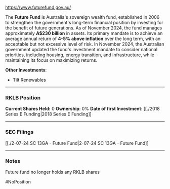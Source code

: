 https://www.futurefund.gov.au/

The **Future Fund** is Australia's sovereign wealth fund, established in 2006 to strengthen the government's long-term financial position by investing for the benefit of future generations. As of November 2024, the fund manages approximately **A$230 billion** in assets. Its primary mandate is to achieve an average annual return of **4-5% above inflation** over the long term, with an acceptable but not excessive level of risk. In November 2024, the Australian government updated the fund's investment mandate to consider national priorities, including housing, energy transition, and infrastructure, while maintaining its focus on maximizing returns.

**Other Investments**: 
-  Tilt Renewables

----
### RKLB Position

**Current Shares Held:** 0
**Ownership**: 0%
**Date of first Investment**: [[./2018 Series E Funding|2018 Series E Funding]]

----
### SEC Filings

[[./2-07-24 SC 13GA - Future Fund|2-07-24 SC 13GA - Future Fund]]

----
### Notes

Future fund no longer holds any RKLB shares

#NoPosition